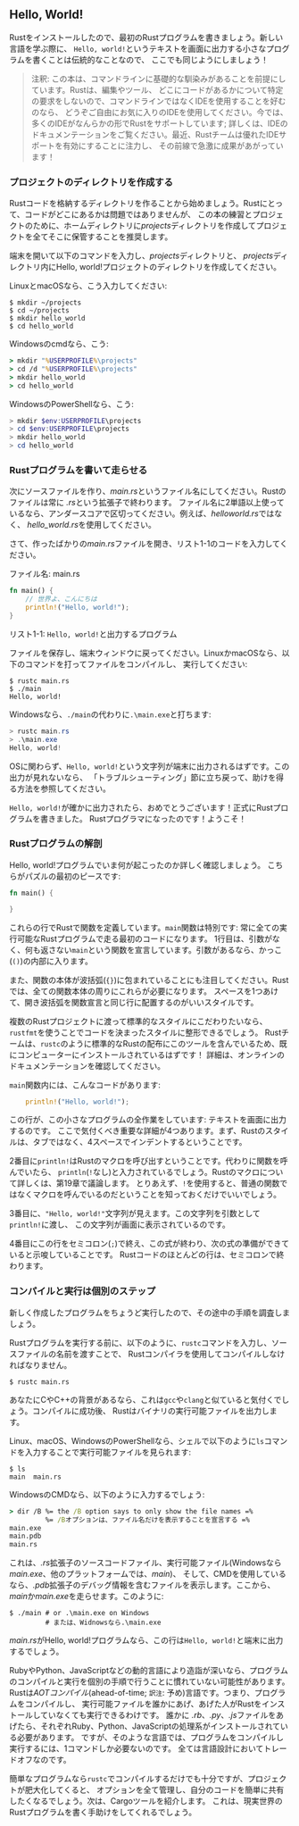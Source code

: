 <!--
## Hello, World!
-->

## Hello, World!

<!--
Now that you’ve installed Rust, let’s write your first Rust program. It’s
traditional when learning a new language to write a little program that prints
the text `Hello, world!` to the screen, so we’ll do the same here!
-->

Rustをインストールしたので、最初のRustプログラムを書きましょう。新しい言語を学ぶ際に、
`Hello, world!`というテキストを画面に出力する小さなプログラムを書くことは伝統的なことなので、
ここでも同じようにしましょう！

<!--
> Note: This book assumes basic familiarity with the command line. Rust makes
> no specific demands about your editing or tooling or where your code lives, so
> if you prefer to use an integrated development environment (IDE) instead of
> the command line, feel free to use your favorite IDE. Many IDEs now have some
> degree of Rust support; check the IDE’s documentation for details. Recently,
> the Rust team has been focusing on enabling great IDE support, and progress
> has been made rapidly on that front!
-->

> 注釈: この本は、コマンドラインに基礎的な馴染みがあることを前提にしています。Rustは、編集やツール、
> どこにコードがあるかについて特定の要求をしないので、コマンドラインではなくIDEを使用することを好むのなら、
> どうぞご自由にお気に入りのIDEを使用してください。今では、多くのIDEがなんらかの形でRustをサポートしています;
> 詳しくは、IDEのドキュメンテーションをご覧ください。最近、Rustチームは優れたIDEサポートを有効にすることに注力し、
> その前線で急激に成果があがっています！

<!--
### Creating a Project Directory
-->

### プロジェクトのディレクトリを作成する

<!--
You’ll start by making a directory to store your Rust code. It doesn’t matter
to Rust where your code lives, but for the exercises and projects in this book,
we suggest making a *projects* directory in your home directory and keeping all
your projects there.
-->

Rustコードを格納するディレクトリを作ることから始めましょう。Rustにとって、コードがどこにあるかは問題ではありませんが、
この本の練習とプロジェクトのために、ホームディレクトリに*projects*ディレクトリを作成してプロジェクトを全てそこに保管することを推奨します。

<!--
Open a terminal and enter the following commands to make a *projects* directory
and a directory for the Hello, world! project within the *projects* directory.
-->

端末を開いて以下のコマンドを入力し、*projects*ディレクトリと、
*projects*ディレクトリ内にHello, world!プロジェクトのディレクトリを作成してください。

<!--
For Linux and macOS, enter this:
-->

LinuxとmacOSなら、こう入力してください:

```text
$ mkdir ~/projects
$ cd ~/projects
$ mkdir hello_world
$ cd hello_world
```

<!--
For Windows CMD, enter this:
-->

Windowsのcmdなら、こう:

```cmd
> mkdir "%USERPROFILE%\projects"
> cd /d "%USERPROFILE%\projects"
> mkdir hello_world
> cd hello_world
```

<!--
For Windows PowerShell, enter this:
-->

WindowsのPowerShellなら、こう:

```powershell
> mkdir $env:USERPROFILE\projects
> cd $env:USERPROFILE\projects
> mkdir hello_world
> cd hello_world
```

<!--
### Writing and Running a Rust Program
-->

### Rustプログラムを書いて走らせる

<!--
Next, make a new source file and call it *main.rs*. Rust files always end with
the *.rs* extension. If you’re using more than one word in your filename, use
an underscore to separate them. For example, use *hello_world.rs* rather than
*helloworld.rs*.
-->

次にソースファイルを作り、*main.rs*というファイル名にしてください。Rustのファイルは常に *.rs*という拡張子で終わります。
ファイル名に2単語以上使っているなら、アンダースコアで区切ってください。例えば、*helloworld.rs*ではなく、
*hello_world.rs*を使用してください。

<!--
Now open the *main.rs* file you just created and enter the code in Listing 1-1.
-->

さて、作ったばかりの*main.rs*ファイルを開き、リスト1-1のコードを入力してください。

<!--
<span class="filename">Filename: main.rs</span>
-->

<span class="filename">ファイル名: main.rs</span>

```rust
fn main() {
	// 世界よ、こんにちは
    println!("Hello, world!");
}
```

<!--
<span class="caption">Listing 1-1: A program that prints `Hello, world!`</span>
-->

<span class="caption">リスト1-1: `Hello, world!`と出力するプログラム</span>

<!--
Save the file and go back to your terminal window. On Linux or macOS, enter
the following commands to compile and run the file:
-->

ファイルを保存し、端末ウィンドウに戻ってください。LinuxかmacOSなら、以下のコマンドを打ってファイルをコンパイルし、
実行してください:

```text
$ rustc main.rs
$ ./main
Hello, world!
```

<!--
On Windows, enter the command `.\main.exe` instead of `./main`:
-->

Windowsなら、`./main`の代わりに`.\main.exe`と打ちます:

```powershell
> rustc main.rs
> .\main.exe
Hello, world!
```

<!--
Regardless of your operating system, the string `Hello, world!` should print to
the terminal. If you don’t see this output, refer back to the “Troubleshooting”
section for ways to get help.
-->

OSに関わらず、`Hello, world!`という文字列が端末に出力されるはずです。この出力が見れないなら、
「トラブルシューティング」節に立ち戻って、助けを得る方法を参照してください。

<!--
If `Hello, world!` did print, congratulations! You’ve officially written a Rust
program. That makes you a Rust programmer-welcome!
-->

`Hello, world!`が確かに出力されたら、おめでとうございます！正式にRustプログラムを書きました。
Rustプログラマになったのです！ようこそ！

<!--
### Anatomy of a Rust Program
-->

### Rustプログラムの解剖

<!--
Let’s review in detail what just happened in your Hello, world! program.
Here’s the first piece of the puzzle:
-->

Hello, world!プログラムでいま何が起こったのか詳しく確認しましょう。
こちらがパズルの最初のピースです:

```rust
fn main() {

}
```

<!--
These lines define a function in Rust. The `main` function is special: it is
always the first code that runs in every executable Rust program. The first
line declares a function named `main` that has no parameters and returns
nothing. If there were parameters, they would go inside the parentheses, `()`.
-->

これらの行でRustで関数を定義しています。`main`関数は特別です: 常に全ての実行可能なRustプログラムで走る最初のコードになります。
1行目は、引数がなく、何も返さない`main`という関数を宣言しています。引数があるなら、かっこ(`()`)の内部に入ります。

<!--
Also, note that the function body is wrapped in curly brackets, `{}`. Rust
requires these around all function bodies. It’s good style to place the opening
curly bracket on the same line as the function declaration, adding one space in
between.
-->

また、関数の本体が波括弧(`{}`)に包まれていることにも注目してください。Rustでは、全ての関数本体の周りにこれらが必要になります。
スペースを1つあけて、開き波括弧を関数宣言と同じ行に配置するのがいいスタイルです。

<!--
If you want to stick to a standard style across Rust projects, you can use an
automatic formatter tool called `rustfmt` to format your code in a particular
style. The Rust team has included this tool with the standard Rust distribution,
like `rustc`, so it should already be installed on your computer! Check the
online documentation for more details.
-->

複数のRustプロジェクトに渡って標準的なスタイルにこだわりたいなら、`rustfmt`を使うことでコードを決まったスタイルに整形できるでしょう。
Rustチームは、`rustc`のように標準的なRustの配布にこのツールを含んでいるため、既にコンピューターにインストールされているはずです！
詳細は、オンラインのドキュメンテーションを確認してください。

<!--
Inside the `main` function is the following code:
-->

`main`関数内には、こんなコードがあります:

```rust
    println!("Hello, world!");
```

<!--
This line does all the work in this little program: it prints text to the
screen. There are four important details to notice here. First, Rust style is
to indent with four spaces, not a tab.
-->

この行が、この小さなプログラムの全作業をしています: テキストを画面に出力するのです。
ここで気付くべき重要な詳細が4つあります。まず、Rustのスタイルは、タブではなく、4スペースでインデントするということです。

<!--
Second, `println!` calls a Rust macro. If it called a function instead, it
would be entered as `println` (without the `!`). We’ll discuss Rust macros in
more detail in Appendix D. For now, you just need to know that using a `!`
means that you’re calling a macro instead of a normal function.
-->

2番目に`println!`はRustのマクロを呼び出すということです。代わりに関数を呼んでいたら、
`println`(`!`なし)と入力されているでしょう。Rustのマクロについて詳しくは、第19章で議論します。
とりあえず、`!`を使用すると、普通の関数ではなくマクロを呼んでいるのだということを知っておくだけでいいでしょう。

<!--
Third, you see the `"Hello, world!"` string. We pass this string as an argument
to `println!`, and the string is printed to the screen.
-->

3番目に、`"Hello, world!"`文字列が見えます。この文字列を引数として`println!`に渡し、
この文字列が画面に表示されているのです。

<!--
Fourth, we end the line with a semicolon (`;`), which indicates that this
expression is over and the next one is ready to begin. Most lines of Rust code
end with a semicolon.
-->

4番目にこの行をセミコロン(`;`)で終え、この式が終わり、次の式の準備ができていると示唆していることです。
Rustコードのほとんどの行は、セミコロンで終わります。

<!--
### Compiling and Running Are Separate Steps
-->

### コンパイルと実行は個別のステップ

<!--
You’ve just run a newly created program, so let’s examine each step in the
process.
-->

新しく作成したプログラムをちょうど実行したので、その途中の手順を調査しましょう。

<!--
Before running a Rust program, you must compile it using the Rust compiler by
entering the `rustc` command and passing it the name of your source file, like
this:
-->

Rustプログラムを実行する前に、以下のように、`rustc`コマンドを入力し、ソースファイルの名前を渡すことで、
Rustコンパイラを使用してコンパイルしなければなりません。

```text
$ rustc main.rs
```

<!--
If you have a C or C++ background, you’ll notice that this is similar to `gcc`
or `clang`. After compiling successfully, Rust outputs a binary executable.
-->

あなたにCやC++の背景があるなら、これは`gcc`や`clang`と似ていると気付くでしょう。コンパイルに成功後、
Rustはバイナリの実行可能ファイルを出力します。

<!--
On Linux, macOS, and PowerShell on Windows, you can see the executable by
entering the `ls` command in your shell as follows:
-->

Linux、macOS、WindowsのPowerShellなら、シェルで以下のように`ls`コマンドを入力することで実行可能ファイルを見られます:

```text
$ ls
main  main.rs
```

<!--
With CMD on Windows, you would enter the following:
-->

WindowsのCMDなら、以下のように入力するでしょう:

```cmd
> dir /B %= the /B option says to only show the file names =%
         %= /Bオプションは、ファイル名だけを表示することを宣言する =%
main.exe
main.pdb
main.rs
```

<!--
This shows the source code file with the *.rs* extension, the executable file
(*main.exe* on Windows, but *main* on all other platforms), and, when using
CMD, a file containing debugging information with the *.pdb* extension. From
here, you run the *main* or *main.exe* file, like this:
-->

これは、*.rs*拡張子のソースコードファイル、実行可能ファイル(Windowsなら*main.exe*、他のプラットフォームでは、*main*)、
そして、CMDを使用しているなら、*.pdb*拡張子のデバッグ情報を含むファイルを表示します。ここから、
*main*か*main.exe*を走らせます。このように:

```text
$ ./main # or .\main.exe on Windows
         # または、Widnowsなら.\main.exe
```

<!--
If *main.rs* was your Hello, world! program, this line would print `Hello,
world!` to your terminal.
-->

*main.rs*がHello, world!プログラムなら、この行は`Hello, world!`と端末に出力するでしょう。

<!--
*.rb*がなぜかイタリックにならない
-->

<!--
If you’re more familiar with a dynamic language, such as Ruby, Python, or
JavaScript, you might not be used to compiling and running a program as
separate steps. Rust is an *ahead-of-time compiled* language, meaning you can
compile a program and give the executable to someone else, and they can run it
even without having Rust installed. If you give someone a *.rb*, *.py*, or
*.js* file, they need to have a Ruby, Python, or JavaScript implementation
installed (respectively). But in those languages, you only need one command to
compile and run your program. Everything is a trade-off in language design.
-->

RubyやPython、JavaScriptなどの動的言語により造詣が深いなら、プログラムのコンパイルと実行を個別の手順で行うことに慣れていない可能性があります。
Rustは*AOTコンパイル*(ahead-of-time; `訳注`: 予め)言語です。つまり、プログラムをコンパイルし、
実行可能ファイルを誰かにあげ、あげた人がRustをインストールしていなくても実行できるわけです。
誰かに *.rb*、*.py*、*.js*ファイルをあげたら、それぞれRuby、Python、JavaScriptの処理系がインストールされている必要があります。
ですが、そのような言語では、プログラムをコンパイルし実行するには、1コマンドしか必要ないのです。
全ては言語設計においてトレードオフなのです。

<!--
Just compiling with `rustc` is fine for simple programs, but as your project
grows, you’ll want to manage all the options and make it easy to share your
code. Next, we’ll introduce you to the Cargo tool, which will help you write
real-world Rust programs.
-->

簡単なプログラムなら`rustc`でコンパイルするだけでも十分ですが、プロジェクトが肥大化してくると、
オプションを全て管理し、自分のコードを簡単に共有したくなるでしょう。次は、Cargoツールを紹介します。
これは、現実世界のRustプログラムを書く手助けをしてくれるでしょう。
